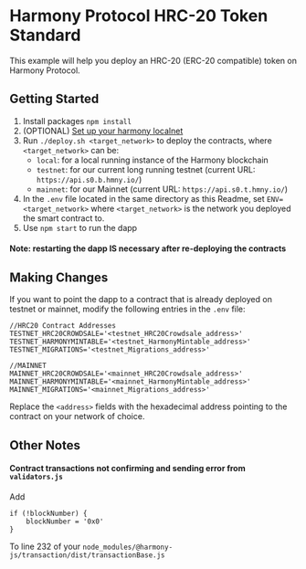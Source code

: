 # Harmony Protocol HRC-20 Token Standard

This example will help you deploy an HRC-20 (ERC-20 compatible) token on Harmony Protocol.

## Getting Started

1. Install packages `npm install`
2. (OPTIONAL) [Set up your harmony localnet](https://docs.harmony.one/onboarding-wiki/interns-onboarding-guide/onboarding-overview/setting-up-the-go-environment)
3. Run `./deploy.sh <target_network>` to deploy the contracts, where `<target_network>` can be:
    - `local`: for a local running instance of the Harmony blockchain
    - `testnet`: for our current long running testnet (current URL: `https://api.s0.b.hmny.io/`)
    - `mainnet`: for our Mainnet (current URL: `https://api.s0.t.hmny.io/`)
4. In the `.env` file located in the same directory as this Readme, set `ENV=<target_network>` where `<target_network>` is the network you deployed the smart contract to.
5. Use `npm start` to run the dapp

#### Note: restarting the dapp IS necessary after re-deploying the contracts

## Making Changes

If you want to point the dapp to a contract that is already deployed on testnet or mainnet, modify the following entries in the `.env` file:
```
//HRC20 Contract Addresses
TESTNET_HRC20CROWDSALE='<testnet_HRC20Crowdsale_address>'
TESTNET_HARMONYMINTABLE='<testnet_HarmonyMintable_address>'
TESTNET_MIGRATIONS='<testnet_Migrations_address>'

//MAINNET
MAINNET_HRC20CROWDSALE='<mainnet_HRC20Crowdsale_address>'
MAINNET_HARMONYMINTABLE='<mainnet_HarmonyMintable_address>'
MAINNET_MIGRATIONS='<mainnet_Migrations_address>'
```
Replace the `<address>` fields with the hexadecimal address pointing to the contract on your network of choice.


## Other Notes

#### Contract transactions not confirming and sending error from `validators.js`

Add
```
if (!blockNumber) {
    blockNumber = '0x0'
}
```
To line 232 of your `node_modules/@harmony-js/transaction/dist/transactionBase.js`
